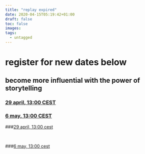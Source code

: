 ```yaml
---
title: "replay expired"
date: 2020-04-15T05:19:42+01:00
draft: false
toc: false
images:
tags:
  - untagged
---
```


# register for new dates below
## become more influential with the power of storytelling

### [29 april, 13:00 CEST](storyinfluence)
### [6 may, 13:00 CEST](encore)


###<a href="/storyinfluence" target="_blank">29 april, 13:00 cest</a>

<br>

###<a href="/encore" target="_blank">6 may, 13:00 cest</a>
